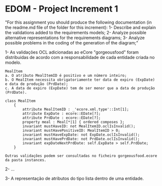 # EDOM - Project Increment 1

"For this assignment you should produce the following documentation (in the readme.md
file of the folder for this increment):
1- Describe and explain the validations added to the requirements models;
2- Analyze possible alternative representations for the requirements diagrams;
3- Analyze possible problems in the coding of the generation of the diagram;"

1- As validações OCL adicionadas ao eCore "gorgeousfood" foram distribuidas de acordo com a responsabilidade de cada entidade criada no modelo.

    MealItem
    a. O atributo MealItemID é positivo e um número inteiro;
    b. O MealItem necessita obrigatoriamente ter data de expiro (ExpDate) e data de produção (PrdDate);
    c. A data de expiro (ExpDate) tem de ser menor que a data de produção (PrdDate).

    class MealItem
	    {
		    attribute MealItemID : _'ecore.xml.type'::Int[1];
            attribute ExpDate : ecore::EDate[?];
            attribute PrdDate : ecore::EDate[?];
            property meal : Meal[*|1] { ordered composes };
            invariant mustHaveID: not MealItemID.oclIsInvalid();
            invariant mustHavePositiveID: MealItemID > 0;
            invariant mustHaveExpDate: not ExpDate.oclIsInvalid();
            invariant mustHavePrdDate: not PrdDate.oclIsInvalid();
            invariant expDateNextPrdDate: self.ExpDate > self.PrdDate;
        }

    Outras validações podem ser consultadas no ficheiro gorgeousfood.ecore da pasta instances.


2- ...


3- A representação de atributos do tipo lista dentro de uma entidade.
